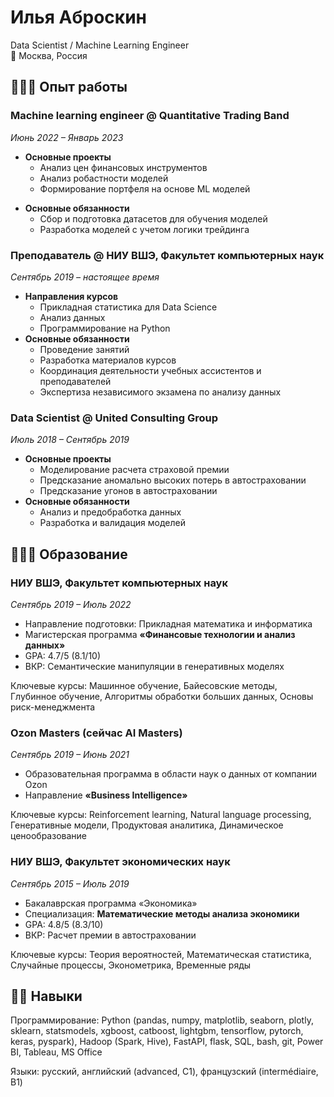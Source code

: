 # Илья Аброскин
Data Scientist / Machine Learning Engineer <br>
📍 Москва, Россия




## 👨🏼‍💻 Опыт работы
### Machine learning engineer @ Quantitative Trading Band 

_Июнь 2022 – Январь 2023_

- **Основные проекты**
    * Анализ цен финансовых инструментов
    * Анализ робастности моделей
    * Формирование портфеля на основе ML моделей
* **Основные обязанности**
    * Сбор и подготовка датасетов для обучения моделей
    * Разработка моделей с учетом логики трейдинга
 
### Преподаватель @ НИУ ВШЭ, Факультет компьютерных наук

_Сентябрь 2019 – настоящее время_

* **Направления курсов**
    * Прикладная статистика для Data Science
    * Анализ данных
    * Программирование на Python
* **Основные обязанности**
    * Проведение занятий
    * Разработка материалов курсов
    * Координация деятельности учебных ассистентов и преподавателей
    * Экспертиза независимого экзамена по анализу данных
 
### Data Scientist @ United Consulting Group

_Июль 2018 – Сентябрь 2019_

* **Основные проекты**
    * Моделирование расчета страховой премии
    * Предсказание аномально высоких потерь в автостраховании
    * Предсказание угонов в автостраховании
* **Основные обязанности**
    * Анализ и предобработка данных
    * Разработка и валидация моделей
 
## 👨🏼‍🎓 Образование
### НИУ ВШЭ, Факультет компьютерных наук
_Сентябрь 2019 – Июль 2022_

- Направление подготовки: Прикладная математика и информатика
- Магистерская программа **«Финансовые технологии и анализ данных»**
- GPA: 4.7/5 (8.1/10)
- ВКР: Семантические манипуляции в генеративных моделях

Ключевые курсы: Машинное обучение, Байесовские методы, Глубинное обучение, Алгоритмы обработки больших данных, Основы риск-менеджмента
 
### Ozon Masters (сейчас AI Masters)
_Сентябрь 2019 – Июнь 2021_
- Образовательная программа в области наук о данных от компании Ozon
- Направление **«Business Intelligence»**

Ключевые курсы: Reinforcement learning, Natural language processing, Генеративные модели, Продуктовая аналитика, Динамическое ценообразование
 
### НИУ ВШЭ, Факультет экономических наук
_Сентябрь 2015 – Июль 2019_
- Бакалаврская программа «Экономика»
- Специализация: **Математические методы анализа экономики**
- GPA: 4.8/5 (8.3/10)
- ВКР: Расчет премии в автостраховании 

Ключевые курсы: Теория вероятностей, Математическая статистика, Случайные процессы, Эконометрика, Временные ряды
 
## 💪🏼 Навыки
Программирование: Python (pandas, numpy, matplotlib, seaborn, plotly, sklearn, statsmodels, xgboost, catboost, lightgbm, tensorflow, pytorch, keras, pyspark), Hadoop (Spark, Hive), FastAPI, flask, SQL, bash, git, Power BI, Tableau, MS Office

Языки: русский, английский (advanced, C1), французский (intermédiaire, B1)

